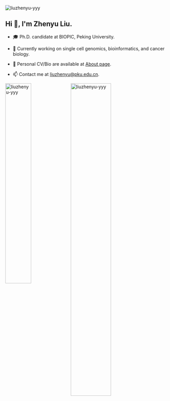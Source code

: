 <p align="left"> <img src="https://komarev.com/ghpvc/?username=liuzhenyu-yyy&label=Profile%20Views&color=8dd3c7&style=flat" alt="liuzhenyu-yyy" /> </p>

## Hi 👋, I'm Zhenyu Liu.

- 🎓 Ph.D. candidate at BIOPIC, Peking University.

- 🔭 Currently working on single cell genomics, bioinformatics, and cancer biology.

- 📝 Personal CV/Bio are available at [About page](https://tc17-liuzhenyu.space/tabs/about.html).

- 📫 Contact me at liuzhenyu@pku.edu.cn.

<img align="center" src="https://github-readme-stats-git-masterrstaa-rickstaa.vercel.app/api?username=liuzhenyu-yyy&show_icons=true&locale=en&count_private=true&theme=transparent" alt="liuzhenyu-yyy" width=50%/>
<img align="left" src="https://github-readme-stats-git-masterrstaa-rickstaa.vercel.app/api/top-langs?username=liuzhenyu-yyy&show_icons=true&count_private=true&locale=en&layout=compact&langs_count=6&exclude_repo=WithHer&theme=transparent" alt="liuzhenyu-yyy" width=40%/>

